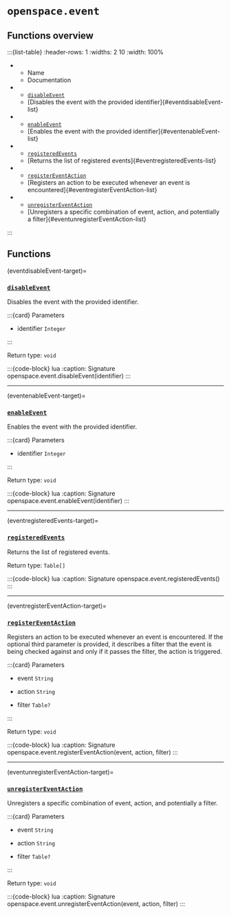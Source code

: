 # `openspace.event`
## Functions overview

:::{list-table}
:header-rows: 1
:widths: 2 10
:width: 100%
*   - Name
    - Documentation


*   - [`disableEvent`](#eventdisableEvent-target)
    - [Disables the event with the provided identifier]{#eventdisableEvent-list}


*   - [`enableEvent`](#eventenableEvent-target)
    - [Enables the event with the provided identifier]{#eventenableEvent-list}


*   - [`registeredEvents`](#eventregisteredEvents-target)
    - [Returns the list of registered events]{#eventregisteredEvents-list}


*   - [`registerEventAction`](#eventregisterEventAction-target)
    - [Registers an action to be executed whenever an event is encountered]{#eventregisterEventAction-list}


*   - [`unregisterEventAction`](#eventunregisterEventAction-target)
    - [Unregisters a specific combination of event, action, and potentially a filter]{#eventunregisterEventAction-list}

:::

## Functions

(eventdisableEvent-target)=
### [`disableEvent`](#eventdisableEvent-list)
Disables the event with the provided identifier.


:::{card} Parameters


* identifier `Integer` 


:::

Return type: `void` 

:::{code-block} lua
:caption: Signature
openspace.event.disableEvent(identifier)
:::
___

(eventenableEvent-target)=
### [`enableEvent`](#eventenableEvent-list)
Enables the event with the provided identifier.


:::{card} Parameters


* identifier `Integer` 


:::

Return type: `void` 

:::{code-block} lua
:caption: Signature
openspace.event.enableEvent(identifier)
:::
___

(eventregisteredEvents-target)=
### [`registeredEvents`](#eventregisteredEvents-list)
Returns the list of registered events.


Return type: `Table[]` 

:::{code-block} lua
:caption: Signature
openspace.event.registeredEvents()
:::
___

(eventregisterEventAction-target)=
### [`registerEventAction`](#eventregisterEventAction-list)
Registers an action to be executed whenever an event is encountered. If the optional third parameter is provided, it describes a filter that the event is being checked against and only if it passes the filter, the action is triggered.


:::{card} Parameters


* event `String` 



* action `String` 



* filter `Table?` 


:::

Return type: `void` 

:::{code-block} lua
:caption: Signature
openspace.event.registerEventAction(event, action, filter)
:::
___

(eventunregisterEventAction-target)=
### [`unregisterEventAction`](#eventunregisterEventAction-list)
Unregisters a specific combination of event, action, and potentially a filter.


:::{card} Parameters


* event `String` 



* action `String` 



* filter `Table?` 


:::

Return type: `void` 

:::{code-block} lua
:caption: Signature
openspace.event.unregisterEventAction(event, action, filter)
:::

